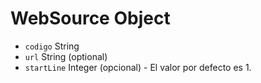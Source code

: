 # WebSource Object

* `codigo` String
* `url` String (optional)
* `startLine` Integer (opcional) - El valor por defecto es 1.